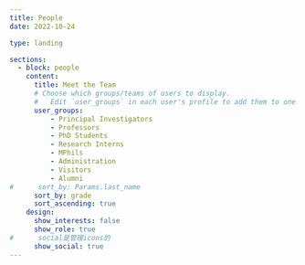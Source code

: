 ```yaml
---
title: People
date: 2022-10-24

type: landing

sections:
  - block: people
    content:
      title: Meet the Team
      # Choose which groups/teams of users to display.
      #   Edit `user_groups` in each user's profile to add them to one or more of these groups.
      user_groups:
          - Principal Investigators
          - Professors
          - PhD Students
          - Research Interns
          - MPhils
          - Administration
          - Visitors
          - Alumni
#      sort_by: Params.last_name
      sort_by: grade
      sort_ascending: true
    design:
      show_interests: false
      show_role: true
#      social是管理icons的
      show_social: true
---
```

